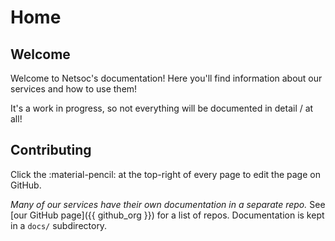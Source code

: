 # Home

## Welcome

Welcome to Netsoc's documentation! Here you'll find information about our
services and how to use them!

It's a work in progress, so not everything will be documented in detail / at
all!

## Contributing

Click the :material-pencil: at the top-right of every page to edit the page
on GitHub.

_Many of our services have their own documentation in a separate repo._ See
[our GitHub page]({{ github_org }}) for a list of repos. Documentation is kept
in a `docs/` subdirectory.
